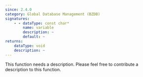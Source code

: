 ```yaml
---
since: 2.4.0
category: Global Database Management (BZDB)
signatures:
    - - dataType: const char*
        name: variable
        description: ~
        default: ~
returns:
    dataType: void
    description: ~
---
```


This function needs a description. Please feel free to contribute a description to this function.
